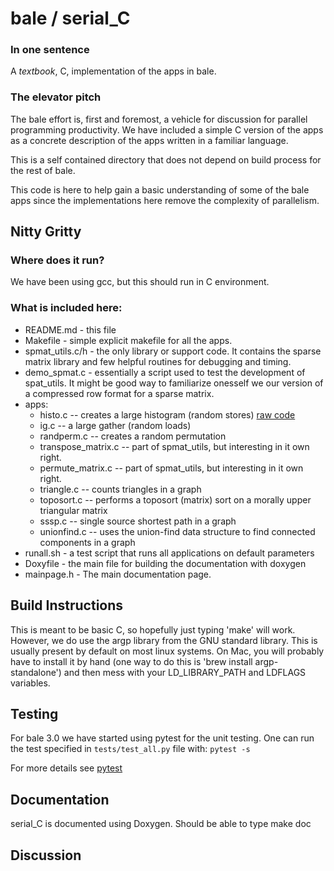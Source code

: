 # bale / serial_C
### In one sentence
A *textbook*, C, implementation of the apps in bale.

### The elevator pitch

The bale effort is, first and foremost, a vehicle for discussion for parallel programming productivity.  We have included a simple C version of the apps as a concrete description of the apps written in a familiar language.

This is a self contained directory that does not depend on build process for the rest of bale.

This code is here to help gain a basic understanding of some of the bale apps since the implementations here remove the complexity of parallelism. 

## Nitty Gritty

### Where does it run?
We have been using gcc, but this should run in C environment.

### What is included here:

- README.md  - this file
- Makefile   - simple explicit makefile for all the apps.
- spmat_utils.c/h - the only library or support code.
   It contains the sparse matrix library and few helpful routines for debugging and timing.
- demo_spmat.c - essentially a script used to test the development of spat_utils. It might be good way to familiarize onesself we our version of a compressed row format for a sparse matrix.
- apps:
  - histo.c            -- creates a large histogram (random stores) [raw code](./histo.c)
  - ig.c               -- a large gather (random loads)
  - randperm.c         -- creates a random permutation
  - transpose_matrix.c -- part of spmat_utils, but interesting in it own right.
  - permute_matrix.c   -- part of spmat_utils, but interesting in it own right.
  - triangle.c         -- counts triangles in a graph
  - toposort.c         -- performs a toposort (matrix) sort on a morally upper triangular matrix
  - sssp.c             -- single source shortest path in a graph
  - unionfind.c        -- uses the union-find data structure to find connected components in a graph
- runall.sh - a test script that runs all applications on default parameters
- Doxyfile - the main file for building the documentation with doxygen
- mainpage.h - The main documentation page.

## Build Instructions
This is meant to be basic C, so hopefully just
typing 'make' will work. However, we do use the argp library from the
GNU standard library. This is usually present by default on most linux
systems. On Mac, you will probably have to install it by hand (one way
to do this is 'brew install argp-standalone') and then mess with your
LD_LIBRARY_PATH and LDFLAGS variables.

## Testing
For bale 3.0 we have started using pytest for the unit testing.
One can run the test specified in ``tests/test_all.py`` file with:
    ``pytest -s``

For more details see [pytest](pytest.md)

## Documentation
serial_C is documented using Doxygen. 
Should be able to type make doc

## Discussion

